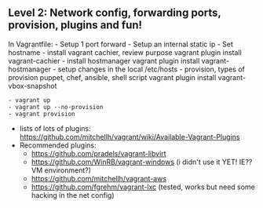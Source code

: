 Level 2: Network config, forwarding ports, provision, plugins and fun!
----------------------------------------------------------------------
In Vagrantfile:
    - Setup 1 port forward
    - Setup an internal static ip
    - Set hostname
    - install vagrant cachier, review purpose
    vagrant plugin install vagrant-cachier
    - install hostmanager
    vagrant plugin install vagrant-hostmanager
    - setup changes in the local /etc/hosts
    - provision, types of provision puppet, chef, ansible, shell script
    vagrant plugin install vagrant-vbox-snapshot

    - vagrant up
    - vagrant up --no-provision
    - vagrant provision

- lists of lots of plugins: https://github.com/mitchellh/vagrant/wiki/Available-Vagrant-Plugins
- Recommended plugins:
    -   https://github.com/pradels/vagrant-libvirt
    -   https://github.com/WinRB/vagrant-windows (i didn't use it YET! IE??VM environment?)
    -   https://github.com/mitchellh/vagrant-aws
    -   https://github.com/fgrehm/vagrant-lxc (tested, works but need some hacking in the net config)

